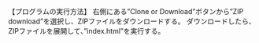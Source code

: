 【プログラムの実行方法】
右側にある”Clone or Download”ボタンから”ZIP download”を選択し、ZIPファイルをダウンロードする。
ダウンロードしたら、ZIPファイルを展開して、”index.html”を実行する。

